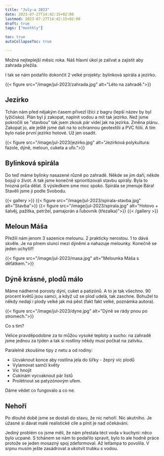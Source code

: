 ```yaml
---
title: "July-a 2023"
date: 2023-07-27T14:42:15+02:00
lastmod: 2023-07-27T14:42:15+02:00
draft: true
tags: ["monthly"]

toc: true
autoCollapseToc: true

---
```


Možná nejteplejší měsíc roka. Náš hlavní úkol je zalívat a zajistit aby zahrada přežila.

I tak se nám podařilo dokončit 2 velké projekty: bylinková spirála a jezírko.

{{< figure src="/image/jul-2023/zahrada.jpg" alt="Léto na zahradě.">}}

<!--more-->

## Jezírko

Tchán nám před nějakým časem přivezl lžíci z bagru (lepší název by byl
lyžičisko). Plán byl ji zakopat, naplnit vodou a mít tak jezírko. Než jsme
pokročili se "stavbou" tak jsem zkouk pár videí jak na jezírka. Změna plánu.
Zakopat jo, ale ještě jsme dali na to ochrannou geotextílii a PVC fólii. A tím
bylo naše první jezírko hotové. Už jen osadit.

{{< figure src="/image/jul-2023/jezirko.jpg" alt="Jezírková polykultura: fazole, dýně, meloun, cuketa a ufo.">}}

## Bylinková spirála

Do teď máme bylinky nasazené různě po zahradě. Někde se jim daří, někde bojují o život. A tak jsme konečně sprioritizovali stavbu spirály. Byla to hrozná prča dělat. S výsledkem sme moc spoko. Spirála se jmenuje Bára! Stavěli jsme ji podle Svobodu.

{{< gallery >}}
  {{< figure src="/image/jul-2023/spirala-stavba.jpg" alt="Stavba">}}
  {{< figure src="/image/jul-2023/spirala.jpg" alt="Hotovo + šalvěj, pažitka, petržel, pamajorán a ľubovník (třezalka)">}}
{{< /gallery >}}

## Meloun Máša

Přežili nám jenom 3 sazenice melounu. 2 prakticky nerostou. 1 to dává skvěle. Je na plnem slunci mezi
dýněmi a nahazuje melounky. Konečně se jeden uchytil!!

{{< figure src="/image/jul-2023/masa.jpg" alt="Melounka Máša s děťátkem.">}}

## Dýně krásné, plodů málo

Máme nádherné porosty dýní, cuket a patizónů. A to je tak všechno. 90 procent květů jsou samci, a když už se plod udelá, tak zaschne. Bohužel to někdy nedají i plody velké jak má pěst (fakt fakt velké, poznámka autora).

{{< figure src="/image/jul-2023/dyne.jpg" alt="Dýně se rády pnou po stromech.">}}

Co s tím?

Velice pravděpodobne za to můžou vysoké teploty a sucho: na zahradě jsme jednou za týden a tak si rostliny někdy musí počkat na zalívku.

Paralelně zkoušíme tipy z netu a od rodiny:
* Ucvaknout konce aby rostlina jela do šířky - žeprý víc plodů
* Vylamovat samčí květy
* Víc hnojit
* Cukínám vycvaknout pár listů
* Prolétnout se patyzónovým ufem.

Dáme vědet co fungovalo a co ne.

## Nehoří

Po dlouhé době jsme se dostali do stavu, že nic nehoří. Nic akutního. Je úžasné
si dávat malé realistické cíle a plnit je nad očekávání.

Jediný problém co jsme měli, že nám přestala téct voda v kuchyni: něco bylo
ucpané. S tchánem se nám to podařilo spravit, bylo to ale hodně práce protože
se jeden mosazný spoj zdeformoval. Až letlampa to povolila. V srpnu musím
ješte zasádrovat a ukotvit trubku s vodou.
